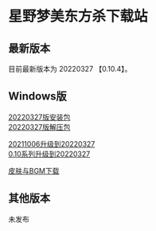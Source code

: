 # 星野梦美东方杀下载站

## 最新版本

目前最新版本为 20220327 【0.10.4】。

## Windows版

[20220327版安装包](https://touhousatsu-1251389155.cos.ap-shanghai.myqcloud.com/20220327/TouhouSatsu.exe)  
[20220327版解压包](https://touhousatsu-1251389155.cos.ap-shanghai.myqcloud.com/20220327/TouhouSatsu%5Bv0.10.4%5D0327-full.7z)

[20211006升级到20220327](https://touhousatsu-1251389155.cos.ap-shanghai.myqcloud.com/20220327/TouhouSatsu%5Bv0.10%5D20211006to20220327.7z)  
[0.10系列升级到20220327](https://touhousatsu-1251389155.cos.ap-shanghai.myqcloud.com/20220327/TouhouSatsu%5Bv0.10%5D20210331to20220327.7z)

[皮肤与BGM下载](heroskinAndBgm.md)

## 其他版本

未发布
